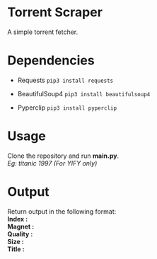 # Torrent Scraper
A simple torrent fetcher.

# Dependencies
- Requests ```pip3 install requests```

- BeautifulSoup4 ```pip3 install beautifulsoup4```

- Pyperclip ```pip3 install pyperclip```

# Usage
Clone the repository and run **main.py**.\
*Eg: titanic 1997* *(For YIFY only)*

# Output
Return output in the following format:\
**Index : \
Magnet : \
Quality : \
Size : \
Title :**
